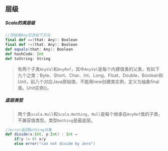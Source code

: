 ## 层级

##### Scala的类层级

```scala
//顶级类Any包含如下方法
final def ==(that: Any): Boolean 
final def !=(that: Any): Boolean 
def equals(that: Any): Boolean 
def hashCode: Int 
def toString: String
```

> 有两个子类`AnyVal`和`AnyRef`，其中`AnyVal`是每个内建值类的父类，有如下九个之类：Byte、Short、Char、Int、Long、Float、Double、Boolean和Unit，前八个对应Java原始值，不能用new创建类实例，定义为抽象final类。Unit实例()。

##### 底层类型

> 两个类`scala.Null`和`Scala.Nothing`，`Null`是每个继承自`AnyRef`类的子类，不兼容值类型。类型`Nothing`是最底层。

```scala
//error返回Nothing对象
def divide(x:Int, y:Int) : Int =
	if(y != 0) x/y
	else error("can not divide by zero")
```

